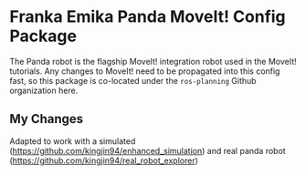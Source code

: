 # Franka Emika Panda MoveIt! Config Package

The Panda robot is the flagship MoveIt! integration robot used in the MoveIt! tutorials.
Any changes to MoveIt! need to be propagated into this config fast, so this package
is co-located under the ``ros-planning`` Github organization here.

## My Changes
Adapted to work with a simulated (https://github.com/kingjin94/enhanced_simulation) and real panda robot (https://github.com/kingjin94/real_robot_explorer)

